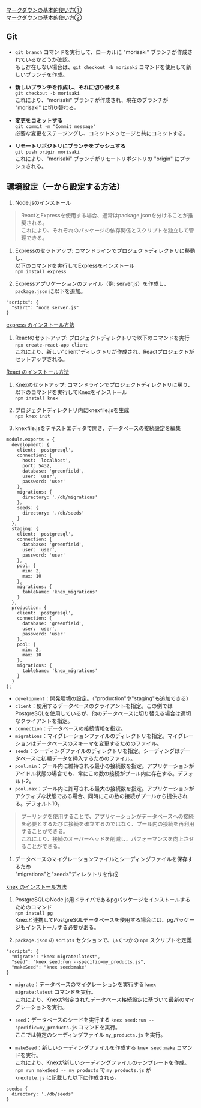 
[マークダウンの基本的使い方①](https://qiita.com/tbpgr/items/989c6badefff69377da7)  
[マークダウンの基本的使い方②](https://backlog.com/ja/blog/how-to-write-markdown/)

## Git

- `git branch` コマンドを実行して、ローカルに "morisaki" ブランチが作成されているかどうか確認。  
もし存在しない場合は、`git checkout -b morisaki` コマンドを使用して新しいブランチを作成。  

- **新しいブランチを作成し、それに切り替える**  
`git checkout -b morisaki`  
これにより、"morisaki" ブランチが作成され、現在のブランチが "morisaki" に切り替わる。  

- **変更をコミットする**  
`git commit -m "Commit message"`  
必要な変更をステージングし、コミットメッセージと共にコミットする。  

- **リモートリポジトリにブランチをプッシュする**  
`git push origin morisaki`  
これにより、"morisaki" ブランチがリモートリポジトリの "origin" にプッシュされる。  

## 環境設定（一から設定する方法）

1. Node.jsのインストール  

> ReactとExpressを使用する場合、通常はpackage.jsonを分けることが推奨される。  
> これにより、それぞれのパッケージの依存関係とスクリプトを独立して管理できる。  

1. Expressのセットアップ: コマンドラインでプロジェクトディレクトリに移動し、  
以下のコマンドを実行してExpressをインストール  
`npm install express`  

1. Expressアプリケーションのファイル（例: server.js）を作成し、`package.json` に以下を追加。  
```
"scripts": {
  "start": "node server.js"
}
```

[express のインストール方法](https://expressjs.com/ja/starter/installing.html)

1. Reactのセットアップ: プロジェクトディレクトリで以下のコマンドを実行  
`npx create-react-app client`  
これにより、新しい"client"ディレクトリが作成され、Reactプロジェクトがセットアップされる。  

[React のインストール方法](https://react.dev/learn/start-a-new-react-project)

1. Knexのセットアップ: コマンドラインでプロジェクトディレクトリに戻り、  
以下のコマンドを実行してKnexをインストール  
`npm install knex`  

1. プロジェクトディレクトリ内にknexfile.jsを生成  
`npx knex init`  

1. knexfile.jsをテキストエディタで開き、データベースの接続設定を編集  
```
module.exports = {
  development: {
    client: 'postgresql',
    connection: {
      host: 'localhost',
      port: 5432,
      database: 'greenfield',
      user: 'user',
      password: 'user'
    },
    migrations: {
      directory: './db/migrations'
    },
    seeds: {
      directory: './db/seeds'
    }
  },
  staging: {
    client: 'postgresql',
    connection: {
      database: 'greenfield',
      user: 'user',
      password: 'user'
    },
    pool: {
      min: 2,
      max: 10
    },
    migrations: {
      tableName: 'knex_migrations'
    }
  },
  production: {
    client: 'postgresql',
    connection: {
      database: 'greenfield',
      user: 'user',
      password: 'user'
    },
    pool: {
      min: 2,
      max: 10
    },
    migrations: {
      tableName: 'knex_migrations'
    }
  }
};
```
- `development`：開発環境の設定。（"production"や"staging"も追加できる）  
- `client`：使用するデータベースのクライアントを指定。この例ではPostgreSQLを使用しているが、他のデータベースに切り替える場合は適切なクライアントを指定。
- `connection`：データベースの接続情報を指定。
- `migrations`：マイグレーションファイルのディレクトリを指定。マイグレーションはデータベースのスキーマを変更するためのファイル。
- `seeds`：シーディングファイルのディレクトリを指定。シーディングはデータベースに初期データを挿入するためのファイル。
- `pool.min`：プール内に維持される最小の接続数を指定。アプリケーションがアイドル状態の場合でも、常にこの数の接続がプール内に存在する。デフォルト2。
- `pool.max`：プール内に許可される最大の接続数を指定。アプリケーションがアクティブな状態である場合、同時にこの数の接続がプールから提供される。デフォルト10。
> プーリングを使用することで、アプリケーションがデータベースへの接続を必要とするたびに接続を確立するのではなく、プール内の接続を再利用することができる。  
> これにより、接続のオーバーヘッドを削減し、パフォーマンスを向上させることができる。

1. データベースのマイグレーションファイルとシーディングファイルを保存するため  
"migrations"と"seeds"ディレクトリを作成  

[knex のインストール方法](https://knexjs.org/guide/#node-js)

1. PostgreSQLのNode.js用ドライバであるpgパッケージをインストールするためのコマンド  
`npm install pg`  
Knexと連携してPostgreSQLデータベースを使用する場合には、pgパッケージもインストールする必要がある。  

1. `package.json` の `scripts` セクションで、いくつかの `npm` スクリプトを定義  
```
"scripts": {
  "migrate": "knex migrate:latest",
  "seed": "knex seed:run --specific=my_products.js",
  "makeSeed": "knex seed:make"
}
```
- `migrate`：データベースのマイグレーションを実行する `knex migrate:latest` コマンドを実行。  
これにより、Knexが指定されたデータベース接続設定に基づいて最新のマイグレーションを実行。  

- `seed`：データベースのシードを実行する `knex seed:run --specific=my_products.js` コマンドを実行。  
ここでは特定のシーディングファイル `my_products.js` を実行。  

- `makeSeed`：新しいシーディングファイルを作成する `knex seed:make` コマンドを実行。  
これにより、Knexが新しいシーディングファイルのテンプレートを作成。  
`npm run makeSeed -- my_products` で `my_products.js` が  
`knexfile.js` に記載した以下に作成される。  
```
seeds: {
  directory: './db/seeds'
}
```
